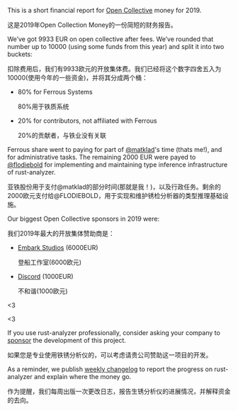 This is a short financial report for [Open
Collective](https://opencollective.com/rust-analyzer/) money for 2019.

这是2019年Open Collection Money的一份简短的财务报告。

We’ve got 9933 EUR on open collective after fees. We’ve rounded that
number up to 10000 (using some funds from this year) and split it into
two buckets:

扣除费用后，我们有9933欧元的开放集体费。我们已经将这个数字四舍五入为10000(使用今年的一些资金)，并将其分成两个桶：

* 80% for Ferrous Systems
  
  80%用于铁质系统

* 20% for contributors, not affiliated with Ferrous
  
  20%的贡献者，与铁业没有关联

Ferrous share went to paying for part of
[@matklad](https://github.com/matklad)'s time (thats me!), and for
administrative tasks. The remaining 2000 EUR were payed to
[@flodiebold](https://github.com/flodiebold) for implementing and
maintaining type inference infrastructure of rust-analyzer.

亚铁股份用于支付@matklad的部分时间(那就是我！)，以及行政任务。剩余的2000欧元支付给@FLODIEBOLD，用于实现和维护锈检分析器的类型推理基础设施。

Our biggest Open Collective sponsors in 2019 were:

我们2019年最大的开放集体赞助商是：

* [Embark Studios](https://www.embark-studios.com) (6000EUR)
  
  登船工作室(6000欧元)

* [Discord](https://discordapp.com) (1000EUR)
  
  不和谐(1000欧元)

\<3

\<3

If you use rust-analyzer professionally, consider asking your company to
[sponsor](https://opencollective.com/rust-analyzer/) the development of
this project.

如果您是专业使用铁锈分析仪的，可以考虑请贵公司赞助这一项目的开发。

As a reminder, we publish [weekly
changelog](https://rust-analyzer.github.io/thisweek) to report the
progress on rust-analyzer and explain where the money go.

作为提醒，我们每周出版一次更改日志，报告生锈分析仪的进展情况，并解释资金的去向。